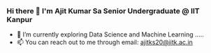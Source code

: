 ### Hi there 👋 I'm Ajit Kumar Sa Senior Undergraduate @ IIT Kanpur




- 🌱 I’m currently exploring Data Science and Machine Learning .....
- 📫 You can reach out to me through email: ajitks20@iitk.ac.in






